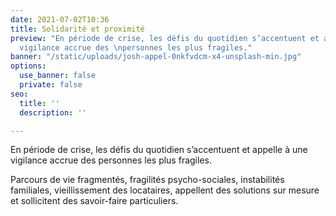 ```yaml
---
date: 2021-07-02T10:36
title: Solidarité et proximité
preview: "En période de crise, les défis du quotidien s’accentuent et appelle à une
  vigilance accrue des \npersonnes les plus fragiles."
banner: "/static/uploads/josh-appel-0nkfvdcm-x4-unsplash-min.jpg"
options:
  use_banner: false
  private: false
seo:
  title: ''
  description: ''

---
```

En période de crise, les défis du quotidien s’accentuent et appelle à une vigilance accrue des personnes les plus fragiles.

Parcours de vie fragmentés, fragilités psycho-sociales, instabilités familiales, vieillissement des locataires, appellent des solutions sur mesure et sollicitent des savoir-faire particuliers.